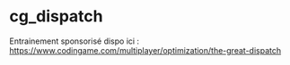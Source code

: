 # cg_dispatch
Entrainement sponsorisé dispo ici : https://www.codingame.com/multiplayer/optimization/the-great-dispatch
